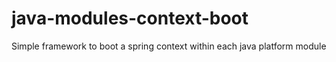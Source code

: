 # java-modules-context-boot
Simple framework to boot a spring context within each java platform module
